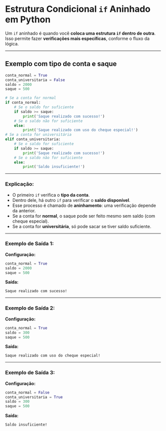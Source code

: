 # Estrutura Condicional `if` Aninhado em Python

Um `if` aninhado é quando você **coloca uma estrutura `if` dentro de outra**. Isso permite fazer **verificações mais específicas**, conforme o fluxo da lógica.

---

## Exemplo com tipo de conta e saque

```python
conta_normal = True
conta_universitaria = False
saldo = 2000
saque = 500

# Se a conta for normal
if conta_normal:
    # Se o saldo for suficiente
    if saldo >= saque:
        print('Saque realizado com sucesso!')
    # Se o saldo não for suficiente
    else:
        print('Saque realizado com uso do cheque especial!')
# Se a conta for universitária
elif conta_universitaria:
    # Se o saldo for suficiente
    if saldo >= saque:
        print('Saque realizado com sucesso!')
    # Se o saldo não for suficiente
    else:
        print('Saldo insuficiente!')
```

---

### Explicação:

* O primeiro `if` verifica o **tipo da conta**.
* Dentro dele, há outro `if` para verificar o **saldo disponível**.
* Esse processo é chamado de **aninhamento**: uma verificação depende da anterior.
* Se a conta for **normal**, o saque pode ser feito mesmo sem saldo (com cheque especial).
* Se a conta for **universitária**, só pode sacar se tiver saldo suficiente.

---

### Exemplo de Saída 1:

**Configuração:**

```python
conta_normal = True
saldo = 2000
saque = 500
```

**Saída:**

```
Saque realizado com sucesso!
```

---

### Exemplo de Saída 2:

**Configuração:**

```python
conta_normal = True
saldo = 300
saque = 500
```

**Saída:**

```
Saque realizado com uso do cheque especial!
```

---

### Exemplo de Saída 3:

**Configuração:**

```python
conta_normal = False
conta_universitaria = True
saldo = 300
saque = 500
```

**Saída:**

```
Saldo insuficiente!
```
